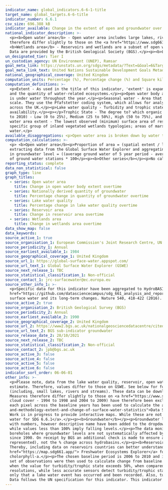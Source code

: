 ```yaml
---
indicator_name: global_indicators.6-6-1-title
target_name: global_targets.6-6-title
indicator_number: 6.6.1
csv_size: 696.388 kB
indicator_available: Change in the extent of open and groundwater over time
national_indicator_description: >-
  <p><b>Open water area</b> - Open water area includes large lakes, rivers, estuaries and artificial waterbodies. The data presented for this series has been constrained to official high-water mark boundaries, which helps ensure that coastal water is not included in estimates. Measures
  therefore differ slightly to those on the <a href="https://www.sdg661.app/">Freshwater Ecosystems Explorer</a>, a Global Surface Water Explorer (GSWE) platform for presenting data specifically for this indicator. See Other Information for more details.</p><p><b>Reservoir area</b> and
  <b>Wetlands area</b> - Reservoirs and wetlands are a subset of open water bodies. Data are taken from the GSWE with no further constraints applied.</p><p><b>Nationally derived quantity of groundwater</b> - Percentage change in groundwater level over time, of major groundwater aquifers.
  Data are provided by the British Geological Society (BGS).</p><p><b>Lake water quality</b> - Turbidity and trophic state of 22 large UK water bodies. Data are taken from the GSWE.</p>
un_designated_tier: Tier I
un_custodian_agency: UN Environment (UNEP), Ramsar
goal_meta_link: https://unstats.un.org/sdgs/metadata/?Text=&Goal=6&Target=6.6
goal_meta_link_text: United Nations Sustainable Development Goals Metadata (PDF 4.0 MB)
national_geographical_coverage: United Kingdom
computation_units: Percentage (%), Percentage change (%) and Square kilometres (km²)
computation_definitions: >-
  <p>Extent - As used in the title of this indicator, 'extent' is expanded beyond spatial extent to capture additional basic parameters needed for the protection and restoration of water-related ecosystems. Extent includes three components - the spatial extent or surface area, the quality,
  and the quantity of water-related ecosystems.</p><p>Open water body area - Area of surface water unobstructed by aquatic vegetation. This includes the following 3 water-related ecosystem categories - rivers and estuaries, lakes, and artificial waterbodies. <p>Permanent water - Area that
  is under water throughout the year.</p><p>Seasonal water - Area that is under water for less than 12 months a year.</p><p>Ephemeral water -Area that is episodically under water in different years.</p><p>HydroBASINS - A series of polygon layers that depict watershed boundaries at a global
  scale. They use the Pfafstetter coding system, which allows for analysis of catchment topology. Catchments  can be broken down  into smaller sub-basins; with each subdivision, the Pfafstetter level increases. Here, a Pfafstetter level of 6 was used, giving us data for 38 catchments
  across the UK.</p><p>Lake water quality - Turbidity and trophic state of 22 UK water bodies. For the UK, this includes one estuary (the Humber Estuary)</p><p>Turbidity -  An indicator of water clarity, quantifying the haziness of the water and acting as an indicator of underwater light
  availability.</p><p></p>Trophic State - The degree to? which organic matter accumulates in the water body. Trophic state is most commonly used in relation to monitoring eutrophication.</p><p>Deviation level - Deviation in water quality from values measured over a five-year baseline (2006
  to 2010) - Low (0 to 25%), Medium (25 to 50%), High (50 to 75%), and Extreme (75% to 100%).</p><p>Reservoir area - Area of artificial (or human-made) bodies of freshwater, as opposed to lakes which are naturally occurring. Reservaoir area is also included under open water area.<p>Minimum
  water area extent - The lowest observed (minimum) surface area of reservoirs in a year (intra-annual measurement).</p><p>Maximum water area extent -The highest observed (maximum) surface area of reservoirs in a year (intra-annual measurement)</p><p>Wetland area - Surface area of a
  specific group of inland vegetated wetlands typologies; areas of marshes, peatlands, swamps, bogs and fens, the vegetated parts of floodplains as well as rice paddies and flood recession agriculture. Some wetland area will be included in open water area, particularly in seasonal
  water.</p>
available_disaggregations: <p>Open water area is broken down by water type - permanent, seasonal, and ephemeral.</p><p>Open water and Nationally derived groundwater level are both broken down by geography (HydroBASISNS). Each HydroBASISNS starts with a unique HydroBASINS code, which is followed with a description of where the basin is. This description is not an official part of the HydroBASINS name.</p><p>Lake water quality is broken down into two quality measures - turbidity and trophic state. These are further broken down into how much deviation there was from 2006 to 2010 baseline values (Deviation level).</p><p>Reservoir area is broken down into minimum and maximum area extents.</p>
computation_calculations: >-
  <p> <b>Open water area</b><p>Proportion of area = (spatial extent / land area) x 100</p><p>Percent change in spatial extent from baseline = ((average spatial extent of 5 year period - average spatial extent from 2001-2005) / average spatial extent from 2001-2005) x 100</p><p>Code for
  extracting data from the Global Surface Water Explorer and aggregating water to UK boundaries and HydroBasins can be found in the <a href="https://github.com/datasciencecampus/sdg_661_analysis_and_reporting">Data Science Campus GitHub</a>.</p><p><b>Groundwater </b></p><p>Percent change
  in groundwater level = ((average ground water of 5 year period - average groundwater level from 1990-1994) / average spatial extent from 1990-1994) x 100</p><p> Average % change across hydrobasins = (sum of percent change in groundwater level from all groundwater stations)/ total number
  of ground water stations * 100</p><p><b>Other series</b></p><p>No calculations on the source data were required.</p>
reporting_status: complete
data_non_statistical: false
graph_type: line
graph_titles:
  - series: Open water area
    title: Change in open water body extent overtime
  - series: Nationally derived quantity of groundwater
    title: Percentage change in quantity of groundwater overtime
  - series: Lake water quality
    title: Percentage change in lake water quality overtime
  - series: Reservoir area
    title: Change in reservoir area overtime
  - series: Wetlands area
    title: Change in wetlands area overtime
data_show_map: false
data_keywords:
source_active_1: true
source_organisation_1: European Commission's Joint Research Centre, UN Environment, and Google 
source_periodicity_1: Annual
source_earliest_available_1: 1984
source_geographical_coverage_1: United Kingdom
source_url_1: https://global-surface-water.appspot.com/
source_url_text_1: Global Surface Water Explorer (GSWE)
source_next_release_1: TBC
source_statistical_classification_1: Non-official
source_contact_1: jrc-surfacewater@ec.europa.eu
source_other_info_1: >-
  <p>Specific data for this indicator have been aggregated to HydroBASINs Pfaffstetter level 6 using official UK boundaries. The data shown for this indicator and the code used to produce them can be found on the ONS <a
  href="https://github.com/datasciencecampus/sdg_661_analysis_and_reporting"> Data Science Campus Github</a>.Users can obtain the latest data by running this code.</p><p>GSWE methodology - Jean-Francois Pekel, Andrew Cottam, Noel Gorelick, Alan S. Belward, High-resolution mapping of global
  surface water and its long-term changes. Nature 540, 418-422 (2016). (doi:10.1038/nature20584)</p>
source_active_2: true
source_organisation_2: British Geological Survey (BGS)
source_periodicity_2: Annual
source_earliest_available_2: 1990
source_geographical_coverage_2: United Kingdom
source_url_2: https://www2.bgs.ac.uk/nationalgeosciencedatacentre/citedData/catalogue/ff1a56d7-7b68-4006-a7f2-45cfe4fd66ae.html
source_url_text_2: BGS sub-indicator groundwater 
source_release_date_2: 28/10/2021
source_next_release_2: TBC
source_statistical_classification_2: Non-official
source_contact_2: jpb@bgs.ac.uk
source_active_3: false
source_active_4: false
source_active_5: false
source_active_6: false
indicator_sort_order: 06-06-01
other_info: >-
  <p>Please note, data from the lake water quality, reservoir, open water and wetlands series all use data derived from the Global Surface Water Explorer (GSWE). However, the 'Open water area' series data has undergone further refinement to ensure costal water is not included in the
  estimate. Therefore, values differ to those on GSWE. See below for further information on the Open water series methodology.</p><p><b>Open water area</b></p><p>Please see the blog <a href="https://datasciencecampus.ons.gov.uk/using-satellite-imagery-to-report-changes-to-water-bodies-for-sdg-6-6-1">Using satellite imagery to report changes to water bodies for SDG 6.6.1</a> for more information on this indicator.</p><p>Data for open water is derived from Earth Observation data (from the Landsat satellite programme). The resolution used does not pick up smaller waterbodies
  (including, small lakes, rivers and streams). These data can be downloaded from the Global Surface Water Explorer (GSWE).</p><p>The data presented here have been constrained to official high-water mark boundaries, which helps to ensure that costal water is not included in estimate.
  Measures therefore differ slightly to those on <a href="https://www.sdg661.app/">Freshwater Ecosystems Explorer</a>, a GSWE platform for presenting data specifically for this indicator.</p><p>Persistent cloud cover can impact the quality of data collection. Anomalous years (likely due to
  cloud cover - 1994 to 1998 and 2004 to 2009) have therefore been excluded from the data presented here, with the exception of the baseline. The baseline period of 2001 to 2005 includes the anomalous years 2004 and 2005. To mitigate the impact of variable cloud cover, the modal value of
  each pixel across the baseline years has been used to calculate the average spatial extent in the baseline period. Further details on the source data and mitigating the impacts of these anomalous periods is provided in the <a href="https://datasciencecampus.ons.gov.uk/projects/quality-
  and-methodology-extent-and-change-of-surface-water-statistics">Data Science Campus Quality and Methodology document</a>.</p><p>HydroBASIN catchments are identified with numbers, however we have added descriptive names to each catchment in the dropdown menu - these are not official names.
  Work is in progress to provide interactive maps. While these are not yet available here, they can be viewed in the blog <a href="https://datasciencecampus.ons.gov.uk/using-satellite-imagery-to-report-changes-to-water-bodies-for-sdg-6-6-1">Using satellite imagery to report changes to
  water for SDG 6.6.1</a>.</p><p><b>Groundwater</b></p><p>Groundwater level data is obtained from BGS WellMaster database, derived from 154 groundwater level monitoring stations to provide groundwater estimates for 19 of the 34 HydroBasins in the UK. HydroBasin catchments are identified
  with numbers, however descriptive name have been added to the dropdown menu, these are not official names.</p><p>The chosen five-year reference period for the analysis is 1990 to 1994. Values greater than 100% imply average groundwater levels have risen since the period 1990 to 1994,
  while values less than 100% imply falling levels.</p><p>The data monitored by measuring authorities in each nation (EA, SEPA, NRW, DAERA) are passed to BGS periodically. All chosen sites have the following - monitoring frequencies of greater than one observation a month, are monitoring
  boreholes where groundwater levels are not systematically affected by abstraction, and are representative of local and regional groundwater systems.</p><p>Raw data is quality assured by measuring authority and are expected to be accurate to less than +/- 0.01 metre for data collected
  since 1990. On receipt by BGS an additional check is made to ensure all values fall within expected hydrogeologicaly plausible ranges.</p><p>Please note, the headline figure for UK show average percentage change across hydrobasins for which values are available (not all hydrobasins are
  represented), not the % change across hydrobasins.</p><p><b>Reservoir</b></p><p>It is recognised that reservoirs are not traditional water ecosystems that necessarily warrant protection and restoration, but many countries hold a noteworthy amount of freshwater and thus has been included.
  Thereby, including data on reservoirs countries can better understand changes occurring to artificial water bodies in conjunction with changes occurring to natural waterbodies.</p><p>The reservoirs dataset is derived from GSWE, with 2000 to 2004 being the chosen baseline period. See<a
  href="https://map.sdg661.app/"> Freshwater Ecosystems Explorer</a> for further information.<p></p><b>Lake water quality</b></p><p>Turbidity is derived from suspended solids concentration estimated and tropphic state index comes from phytoplankton biomass by proxy of
  cholorphyll-a.</p><p>The chosen baseline period is 2006 to 2010 and includes five monthly averages across the five years of observation for this period. From theses five years of data, 12 monthly averages (one for each month of the year) for trophic and turbidity were derived. A further
  set of observations were then used to calculate change from baseline. These monthly data comprise years 2017 to 2019. Lake quality percentages can be classified as; 0 to 25% (low), 25 to 50% (medium), 50 to 75% (high) and 75 to 100% (extreme). A lake is catergorised as being 'affected'
  when the value for turbidity/trophic state exceeds 50%, when compared to the lakes baseline value.</p><p>Products in period 2006 to 2010 are based on observations from the Meris sensor, whereas 2017 to 2019 used OCLI sensors. Most accurate water quality sensors have 250 to 350 metre
  resolutions, while less accurate sensors detect turbidity/trophic state changes to 100m resolution. Land/water buffer maps as well as ice maps were applied to improve accuracy of the data.</p><p>Please note, the data is not informing whether a lake is considered to be good/bad quality,
  only that a lake water event has occurred and been recorded. Also, turbidity and trophic state are an indirect indication for water quality, but do perform a successful proxy role. A more detailed methodology is available to download at <a href="https://www.sdg661.app/">GSWE</a>.</p>
  Data follows the UN specification for this indicator. This indicator has been identified in collaboration with topic experts.
---
```

